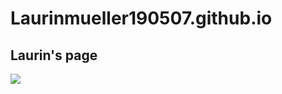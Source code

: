 # Laurinmueller190507.github.io

## Laurin's page                     

![](../../../Pictures/passfoto.jpg)
